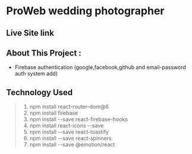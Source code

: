 # ProWeb wedding photographer

## Live Site link

## About This Project :

- Firebase authentication (google,facebook,github and email-password auth system add)

## Technology Used

> 1.  npm install react-router-dom@6
> 2.  npm install firebase
> 3.  npm install --save react-firebase-hooks
> 4.  npm install react-icons --save
> 5.  npm install --save react-toastify
> 6.  npm install --save react-spinners
> 7.  npm install --save @emotion/react
